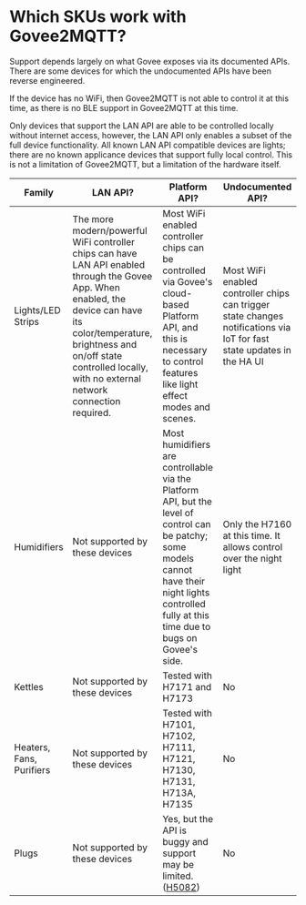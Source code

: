 # Which SKUs work with Govee2MQTT?

Support depends largely on what Govee exposes via its documented APIs.
There are some devices for which the undocumented APIs have been
reverse engineered.

If the device has no WiFi, then Govee2MQTT is not able to control
it at this time, as there is no BLE support in Govee2MQTT at this time.

Only devices that support the LAN API are able to be controlled locally without
internet access, however, the LAN API only enables a subset of the full device
functionality. All known LAN API compatible devices are lights; there are no
known applicance devices that support fully local control. This is not a
limitation of Govee2MQTT, but a limitation of the hardware itself.

|Family|LAN API?|Platform API?|Undocumented API?|
|------|--------|-------------|-----------------|
|Lights/LED Strips|The more modern/powerful WiFi controller chips can have LAN API enabled through the Govee App. When enabled, the device can have its color/temperature, brightness and on/off state controlled locally, with no external network connection required.|Most WiFi enabled controller chips can be controlled via Govee's cloud-based Platform API, and this is necessary to control features like light effect modes and scenes.|Most WiFi enabled controller chips can trigger state changes notifications via IoT for fast state updates in the HA UI|
|Humidifiers|Not supported by these devices|Most humidifiers are controllable via the Platform API, but the level of control can be patchy; some models cannot have their night lights controlled fully at this time due to bugs on Govee's side.|Only the H7160 at this time. It allows control over the night light|
|Kettles|Not supported by these devices|Tested with H7171 and H7173|No|
|Heaters, Fans, Purifiers|Not supported by these devices|Tested with H7101, H7102, H7111, H7121, H7130, H7131, H713A, H7135|No|
|Plugs|Not supported by these devices|Yes, but the API is buggy and support may be limited. ([H5082](https://github.com/wez/govee2mqtt/issues/65))|No|

